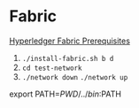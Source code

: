 # Fabric

[Hyperledger Fabric Prerequisites](https://hyperledger-fabric.readthedocs.io/en/latest/prereqs.html)

1. `./install-fabric.sh b d`
2. `cd test-network`
3. `./network down` `./network up`

export PATH=${PWD}/../bin:$PATH
